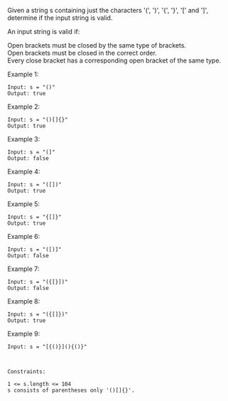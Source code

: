 Given a string s containing just the characters '(', ')', '{', '}', '[' and ']', determine if the input string is valid.  

An input string is valid if:  

Open brackets must be closed by the same type of brackets.  
Open brackets must be closed in the correct order.  
Every close bracket has a corresponding open bracket of the same type.  
 

Example 1:
```
Input: s = "()"
Output: true
```

Example 2:
```
Input: s = "()[]{}"
Output: true
```

Example 3:
```
Input: s = "(]"
Output: false
```

Example 4:
```
Input: s = "([])"
Output: true
```
 
Example 5:
```
Input: s = "{[]}"
Output: true
```

Example 6:
```
Input: s = "([)]"
Output: false
```

Example 7:
```
Input: s = "({[}])"
Output: false
```

Example 8:
```
Input: s = "({[]})"
Output: true
```

Example 9:
```
Input: s = "[{()}](){()}"



Constraints:

1 <= s.length <= 104
s consists of parentheses only '()[]{}'.